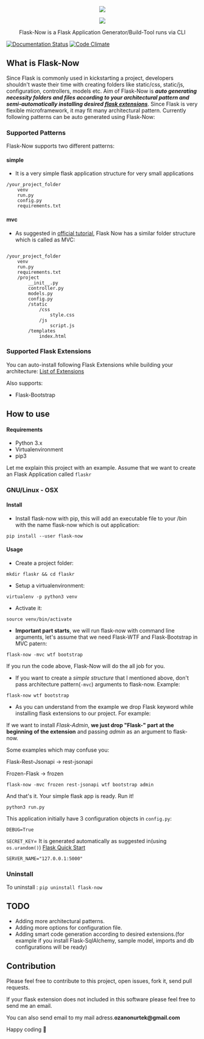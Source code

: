 <p align="center"> 
<img src="../master/images/logo.png">
</p>
<p align="center"> 
<img src="../master/images/flask-now.gif">
</p>

<p align="center">Flask-Now is a Flask Application Generator/Build-Tool runs via CLI</p> 

[![Documentation Status](https://readthedocs.org/projects/flask-now/badge/?version=latest)](http://flask-now.readthedocs.io/en/latest/?badge=latest)
[![Code Climate](https://codeclimate.com/github/ozanonurtek/flask-now/badges/gpa.svg)](https://codeclimate.com/github/ozanonurtek/flask-now)
## What is Flask-Now
Since Flask is commonly used in kickstarting a project, developers shouldn't waste their time with creating folders like static/css, static/js, configuration, controllers, models etc. Aim of Flask-Now is __*auto generating necessity folders and files according to your architectural pattern and semi-automatically installing desired [flask extensions](http://flask.pocoo.org/extensions/)*__. Since Flask is very flexible microframework, it may fit many architectural pattern. Currently following patterns can be auto generated using Flask-Now:

### Supported Patterns
Flask-Now supports two different patterns:

#### simple
- It is a very simple flask application structure for very small applications
```
/your_project_folder
    venv
    run.py
    config.py
    requirements.txt
```

#### mvc
- As suggested in [official tutorial](http://flask.pocoo.org/docs/0.12/tutorial/folders/), Flask Now has a similar folder structure which is called as MVC:
```

/your_project_folder
    venv
    run.py
    requirements.txt
    /project
        __init__.py
        controller.py
        models.py
        config.py
        /static
            /css
                style.css
            /js
                script.js
        /templates
            index.html
```

### Supported Flask Extensions
You can auto-install following Flask Extensions while building your architecture:
[List of Extensions](http://flask.pocoo.org/extensions/)

Also supports:
- Flask-Bootstrap

## How to use

#### Requirements
- Python 3.x
- Virtualenvironment
- pip3

Let me explain this project with an example. Assume that we want to create an Flask Application called ```flaskr```

### GNU/Linux - OSX

#### Install
- Install flask-now with pip, this will add an executable file to your /bin with the name flask-now which is out application:
```
pip install --user flask-now
```
#### Usage

- Create a project folder:
```
mkdir flaskr && cd flaskr
```
- Setup a virtualenvironment:
```
virtualenv -p python3 venv
```
- Activate it:
```
source venv/bin/activate
```
- **Important part starts**, we will run flask-now with command line arguments, let's assume that we need Flask-WTF and Flask-Bootstrap in MVC patern:
```
flask-now -mvc wtf bootstrap
```
If you run the code above, Flask-Now will do the all job for you.


- If you want to create a *simple structure* that I mentioned above, don't pass architecture pattern(```-mvc```) arguments to flask-now. Example:
```
flask-now wtf bootstrap
```
- As you can understand from the example we drop Flask keyword while installing flask extensions to our project. For example:

If we want to install *Flask-Admin*, **we just drop "Flask-" part at the beginning of the extension** and passing *admin* as an argument to flask-now.

Some examples which may confuse you:

Flask-Rest-Jsonapi -> rest-jsonapi

Frozen-Flask -> frozen
```
flask-now -mvc frozen rest-jsonapi wtf bootstrap admin
```
And that's it. Your simple flask app is ready. Run it!
```
python3 run.py
```
This application initially have 3 configuration objects in ```config.py```:

```DEBUG=True```

```SECRET_KEY```= It is generated automatically as suggested in(using ```os.urandom()```) [Flask Quick Start](http://flask.pocoo.org/docs/0.12/quickstart/)

```SERVER_NAME="127.0.0.1:5000"```
### Uninstall
To uninstall :
```pip uninstall flask-now```
## TODO

- Adding more architectural patterns.
- Adding more options for configuration file.
- Adding smart code generation according to desired extensions.(for example if you install Flask-SqlAlchemy, sample model, imports and db configurations will be ready)

## Contribution

Please feel free to contribute to this project, open issues, fork it, send pull requests.

If your flask extension does not included in this software please feel free to send me an email.

You can also send email to my mail adress.__ozanonurtek@gmail.com__

Happy coding :metal:
